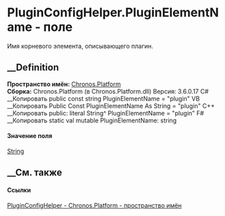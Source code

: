 # PluginConfigHelper.PluginElementName - поле
Имя корневого элемента, описывающего плагин.
## __Definition
 **Пространство имён:** [Chronos.Platform](N_Chronos_Platform.htm)  
 **Сборка:** Chronos.Platform (в Chronos.Platform.dll) Версия: 3.6.0.17
C# __Копировать
     public const string PluginElementName = "plugin"
VB __Копировать
     Public Const PluginElementName As String = "plugin"
C++ __Копировать
     public:
    literal String^ PluginElementName = "plugin"
F# __Копировать
     static val mutable PluginElementName: string
#### Значение поля
[String](https://learn.microsoft.com/dotnet/api/system.string)
##  __См. также
#### Ссылки
[PluginConfigHelper - ](T_Chronos_Platform_PluginConfigHelper.htm)
[Chronos.Platform - пространство имён](N_Chronos_Platform.htm)
